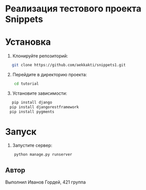# Реализация тестового проекта Snippets

# Установка

1. Клонируйте репозиторий:

```bash
   git clone https://github.com/aekkakti/snippets1.git

```

2. Перейдите в директорию проекта:

```bash
    cd tutorial
```

3. Установите зависимости:

```bash
   pip install django
  pip install djangorestframework
  pip install pygments
```

# Запуск

1. Запустите сервер:

```bash
    python manage.py runserver
```


## Автор

Выполнил Иванов Гордей, 421 группа

